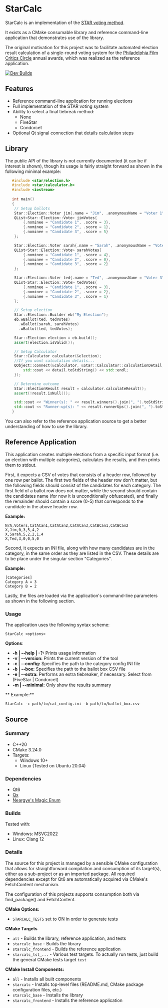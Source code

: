 # StarCalc

StarCalc is an implementation of the [STAR voting method](https://www.starvoting.org/).

It exists as a CMake consumable library and reference command-line application that demonstrates use of the library.

The original motivation for this project was to facilitate automated election result calculation of a single-round voting system for the [Philadelphia Film Critics Circle](https://philafcc.org/) annual awards, which was realized as the reference application.

[![Dev Builds](https://github.com/oblivioncth/StarCalc/actions/workflows/push-reaction.yml/badge.svg?branch=dev)](https://github.com/oblivioncth/StarCalc/actions/workflows/push-reaction.yml)

## Features

 - Reference command-line application for running elections
 - Full implementation of the STAR voting system
 - Ability to select a final tiebreak method:
	 - None
	 - FiveStar
	 - Condorcet
  - Optional Qt signal connection that details calculation steps

## Library
The public API of the library is not currently documented (it can be if interest is shown), though its usage is fairly straight forward as shown in the following minimal example:

```cpp
   #include <star/election.h>
   #include <star/calculator.h>
   #include <iostream>
   
   int main()
   {
    // Setup ballots
    Star::Election::Voter jim{.name = "Jim", .anonymousName = "Voter 1"};
    QList<Star::Election::Vote> jimVotes{
        {.nominee = "Candidate 1", .score = 3},
        {.nominee = "Candidate 2", .score = 1},
        {.nominee = "Candidate 3", .score = 5}
    };

    Star::Election::Voter sarah{.name = "Sarah", .anonymousName = "Voter 2"};
    QList<Star::Election::Vote> sarahVotes{
        {.nominee = "Candidate 1", .score = 4},
        {.nominee = "Candidate 2", .score = 0},
        {.nominee = "Candidate 3", .score = 2}
    };

    Star::Election::Voter ted{.name = "Ted", .anonymousName = "Voter 3"};
    QList<Star::Election::Vote> tedVotes{
        {.nominee = "Candidate 1", .score = 3},
        {.nominee = "Candidate 2", .score = 2},
        {.nominee = "Candidate 3", .score = 1}
    };

    // Setup election
    Star::Election::Builder eb("My Election");
    eb.wBallot(ted, tedVotes)
      .wBallot(sarah, sarahVotes)
      .wBallot(ted, tedVotes);

    Star::Election election = eb.build();
    assert(election.isValid());

    // Setup Calculator
    Star::Calculator calculator(&election);
    //If you want calculation details...
    QObject::connect(&calculator, &Star::Calculator::calculationDetail, [](const QString& detail){
        std::cout << detail.toStdString() << std::endl;
    });

    // Determine outcome
    Star::ElectionResult result = calculator.calculateResult();
    assert(!result.isNull());

    std::cout << "Winner(s): " << result.winners().join(", ").toStdString() << std::endl;
    std::cout << "Runner-up(s): " << result.runnerUps().join(", ").toStdString() << std::endl;
   }
```
You can also refer to the reference application source to get a better understanding of how to use the library.

## Reference Application
This application creates multiple elections from a specific input format (i.e. an election with multiple categories), calculates the results, and then prints them to stdout.

First, it expects a CSV of votes that consists of a header row, followed by one row per ballot. The first two fields of the header row don't matter, but the following fields should consist of the candidates for each category. The first field of a ballot row does not matter, while the second should contain the candidates name (for now it is unconditionally obfuscated), and finally the remainder should contain a score (0-5) that corresponds to the candidate in the above header row.

**Example:**
```
N/A,Voters,CatACan1,CatACan2,CatACan3,CatBCan1,CatBCan2
X,Jim,0,3,5,4,2
X,Sarah,5,2,2,1,4
X,Ted,3,0,0,5,0
```
Second, it expects an INI file, along with how many candidates are in the category, in the same order as they are listed in the CSV. These details are to be place under the singular section "Categories".

**Example:**
```
[Categories]
Category A = 3
Category B = 2
```
Lastly, the files are loaded via the application's command-line parameters as shown in the following section.

### Usage
The application uses the following syntax scheme:
    
    StarCalc <options>

**Options**:
 -  **-h | --help | -?:** Prints usage information
 -  **-v | --version:** Prints the current version of the tool
 -  **-c | --config:** Specifies the path to the category config INI file
 -  **-b | --box:** Specifies the path to the ballot box CSV file
 - **-e | --extra:** Performs an extra tiebreaker, if necessary. Select from (FiveStar | Condorcet)
 - **-m | --minimal:** Only show the results summary

** Example:**

    StarCalc -c path/to/cat_config.ini -b path/to/ballot_box.csv

## Source

### Summary

 - C++20
 - CMake 3.24.0
 - Targets:
	 - Windows 10+
	 - Linux (Tested on Ubuntu 20.04)

### Dependencies
- Qt6
- [Qx](https://github.com/oblivioncth/Qx/)
- [Neargye's Magic Enum](https://github.com/Neargye/magic_enum)

### Builds
Tested with:
 - Windows: MSVC2022
 - Linux: Clang 12

### Details
The source for this project is managed by a sensible CMake configuration that allows for straightforward compilation and consumption of its target(s), either as a sub-project or as an imported package. All required dependencies except for Qt6 are automatically acquired via CMake's FetchContent mechanism.

The configuration of this projects supports consumption both via find_package() and FetchContent.

**CMake Options:**

 - `STARCALC_TESTS` set to ON in order to generate tests

**CMake Targets**
 - `all` - Builds the library, reference application, and tests
 - `starcalc_base` - Builds the library
 - `starcalc_frontend` - Builds the reference application
 - `starcalc_tst_...` - Various test targets. To actually run tests, just build the general CMake tests target `test`

**CMake Install Components:**
 - `all` - Installs all built components
 - `starcalc` - Installs top-level files (README.md, CMake package configuration files, etc.)
 - `starcalc_base` - Installs the library
 - `starcalc_frontend` - Installs the reference application
